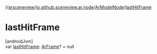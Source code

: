 //[arsceneview](../../../index.md)/[io.github.sceneview.ar.node](../index.md)/[ArModelNode](index.md)/[lastHitFrame](last-hit-frame.md)

# lastHitFrame

[androidJvm]\
var [lastHitFrame](last-hit-frame.md): [ArFrame](../../io.github.sceneview.ar.arcore/-ar-frame/index.md)? = null
